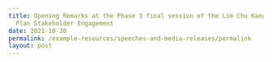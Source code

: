 ```yaml
---
title: Opening Remarks at the Phase 3 final session of the Lim Chu Kang Master
  Plan Stakeholder Engagement
date: 2021-10-30
permalink: /example-resources/speeches-and-media-releases/permalink
layout: post
---
```

